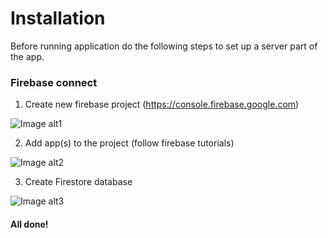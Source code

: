# Installation

Before running application do the following steps to set up a server part of the app.

### Firebase connect

1. Create new firebase project (https://console.firebase.google.com)

![Image alt1](https://i.ibb.co/Tw1jXrP/image.png)


2. Add app(s) to the project (follow firebase tutorials)

![Image alt2](https://i.ibb.co/pv80417/image.png)


3. Create Firestore database

![Image alt3](https://i.ibb.co/L0yST1r/image.png)

#### All done!
